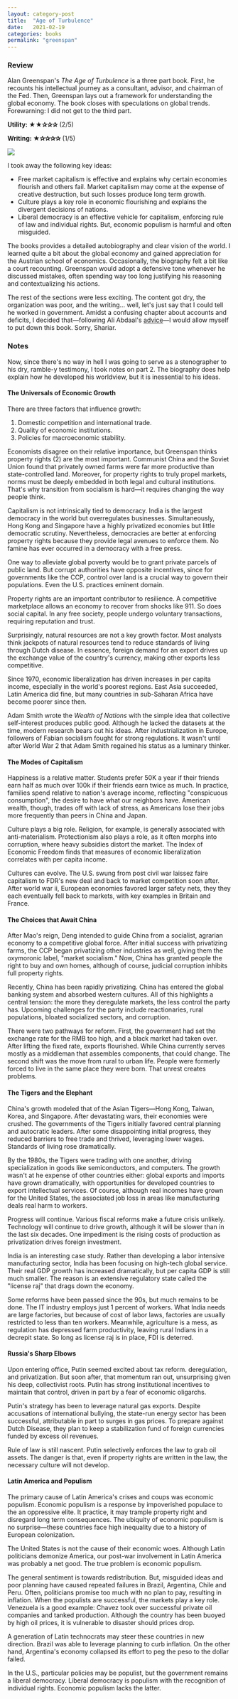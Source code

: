 ```yaml
---
layout: category-post
title:  "Age of Turbulence"
date:   2021-02-19
categories: books
permalink: "greenspan"
---
```


### Review

Alan Greenspan's *The Age of Turbulence* is a three part book. First, he recounts his intellectual journey as a consultant, advisor, and chairman of the Fed. Then, Greenspan lays out a framework for understanding the global economy. The book closes with speculations on global trends. Forewarning: I did not get to the third part.

**Utility: ★★✰✰✰** (2/5)

**Writing: ★✰✰✰✰** (1/5)

[![](/resources/greenspan.jpg)](https://www.amazon.com/Age-Turbulence-Adventures-New-World/dp/0143114166)

I took away the following key ideas:

- Free market capitalism is effective and explains why certain economies flourish and others fail. Market capitalism may come at the expense of creative destruction, but such losses produce long term growth.
- Culture plays a key role in economic flourishing and explains the divergent decisions of nations.
- Liberal democracy is an effective vehicle for capitalism, enforcing rule of law and individual rights. But, economic populism is harmful and often misguided.

The books provides a detailed autobiography and clear vision of the world. I learned quite a bit about the global economy and gained appreciation for the Austrian school of economics. Occasionally, the biography felt a bit like a court recounting. Greenspan would adopt a defensive tone whenever he discussed mistakes, often spending way too long justifying his reasoning and contextualizing his actions.

The rest of the sections were less exciting. The content got dry, the organization was poor, and the writing... well, let's just say that I could tell he worked in government. Amidst a confusing chapter about accounts and deficits, I decided that—following Ali Abdaal's [advice](https://aliabdaal.com/episode-11-how-can-we-get-into-the-habit-of-reading/)—I would allow myself to put down this book. Sorry, Shariar.

### Notes

Now, since there's no way in hell I was going to serve as a stenographer to his dry, ramble-y testimony, I took notes on part 2. The biography does help explain how he developed his worldview, but it is inessential to his ideas.

#### The Universals of Economic Growth

There are three factors that influence growth:

1. Domestic competition and international trade.
2. Quality of economic institutions.
3. Policies for macroeconomic stability.

Economists disagree on their relative importance, but Greenspan thinks property rights (2) are the most important. Communist China and the Soviet Union found that privately owned farms were far more productive than state-controlled land. Moreover, for property rights to truly propel markets, norms must be deeply embedded in both legal and cultural institutions. That's why transition from socialism is hard—it requires changing the way people think.

Capitalism is not intrinsically tied to democracy. India is the largest democracy in the world but overregulates businesses. Simultaneously, Hong Kong and Singapore have a highly privatized economies but little democratic scrutiny. Nevertheless, democracies are better at enforcing property rights because they provide legal avenues to enforce them. No famine has ever occurred in a democracy with a free press.

One way to alleviate global poverty would be to grant private parcels of public land. But corrupt authorities have opposite incentives, since for governments like the CCP, control over land is a crucial way to govern their populations. Even the U.S. practices eminent domain.

Property rights are an important contributor to resilience. A competitive marketplace allows an economy to recover from shocks like 911. So does social capital. In any free society, people undergo voluntary transactions, requiring reputation and trust.

Surprisingly, natural resources are not a key growth factor. Most analysts think jackpots of natural resources tend to reduce standards of living through Dutch disease. In essence, foreign demand for an export drives up the exchange value of the country's currency, making other exports less competitive.

Since 1970, economic liberalization has driven increases in per capita income, especially in the world's poorest regions. East Asia succeeded, Latin America did fine, but many countries in sub-Saharan Africa have become poorer since then.

Adam Smith wrote the *Wealth of Nations* with the simple idea that collective self-interest produces public good. Although he lacked the datasets at the time, modern research bears out his ideas. After industrialization in Europe, followers of Fabian socialism fought for strong regulations. It wasn't until after World War 2 that Adam Smith regained his status as a luminary thinker.

#### The Modes of Capitalism

Happiness is a relative matter. Students prefer 50K a year if their friends earn half as much over 100k if their friends earn twice as much. In practice, families spend relative to nation's average income, reflecting "conspicuous consumption", the desire to have what our neighbors have. American wealth, though, trades off with lack of stress, as Americans lose their jobs more frequently than peers in China and Japan.

Culture plays a big role. Religion, for example, is generally associated with anti-materialism. Protectionism also plays a role, as it often morphs into corruption, where heavy subsidies distort the market. The Index of Economic Freedom finds that measures of economic liberalization correlates with per capita income.

Cultures can evolve. The U.S. swung from post civil war laissez faire capitalism to FDR's new deal and back to market competition soon after. After world war ii, European economies favored larger safety nets, they they each eventually fell back to markets, with key examples in Britain and France.

#### The Choices that Await China

After Mao's reign, Deng intended to guide China from a socialist, agrarian economy to a competitive global force. After initial success with privatizing farms, the CCP began privatizing other industries as well, giving them the oxymoronic label, "market socialism." Now, China has granted people the right to buy and own homes, although of course, judicial corruption inhibits full property rights.

Recently, China has been rapidly privatizing. China has entered the global banking system and absorbed western cultures. All of this highlights a central tension: the more they deregulate markets, the less control the party has. Upcoming challenges for the party include reactionaries, rural populations, bloated socialized sectors, and corruption.

There were two pathways for reform. First, the government had set the exchange rate for the RMB too high, and a black market had taken over. After lifting the fixed rate, exports flourished. While China currently serves mostly as a middleman that assembles components, that could change. The second shift was the move from rural to urban life. People were formerly forced to live in the same place they were born. That unrest creates problems.

#### The Tigers and the Elephant

China's growth modeled that of the Asian Tigers—Hong Kong, Taiwan, Korea, and Singapore. After devastating wars, their economies were crushed. The governments of the Tigers initially favored central planning and autocratic leaders. After some disappointing initial progress, they reduced barriers to free trade and thrived, leveraging lower wages. Standards of living rose dramatically.

By the 1980s, the Tigers were trading with one another, driving specialization in goods like semiconductors, and computers. The growth wasn't at he expense of other countries either: global exports and imports have grown dramatically, with opportunities for developed countries to export intellectual services. Of course, although real incomes have grown for the United States, the associated job loss in areas like manufacturing deals real harm to workers.

Progress will continue. Various fiscal reforms make a future crisis unlikely. Technology will continue to drive growth, although it will be slower than in the last six decades. One impediment is the rising costs of production as privatization drives foreign investment.

India is an interesting case study. Rather than developing a labor intensive manufacturing sector, India has been focusing on high-tech global service. Their real GDP growth has increased dramatically, but per capita GDP is still much smaller. The reason is an extensive regulatory state called the "license raj" that drags down the economy.

Some reforms have been passed since the 90s, but much remains to be done. The IT industry employs just 1 percent of workers. What India needs are large factories, but because of cost of labor laws, factories are usually restricted to less than ten workers. Meanwhile, agriculture is a mess, as regulation has depressed farm productivity, leaving rural Indians in a decrepit state. So long as license raj is in place, FDI is deterred.

#### Russia's Sharp Elbows

Upon entering office, Putin seemed excited about tax reform. deregulation, and privatization. But soon after, that momentum ran out, unsurprising given his deep, collectivist roots. Putin has strong institutional incentives to maintain that control, driven in part by a fear of economic oligarchs.

Putin's strategy has been to leverage natural gas exports. Despite accusations of international bullying, the state-run energy sector has been successful, attributable in part to surges in gas prices. To prepare against Dutch Disease, they plan to keep a stabilization fund of foreign currencies funded by excess oil revenues.

Rule of law is still nascent. Putin selectively enforces the law to grab oil assets. The danger is that, even if property rights are written in the law, the necessary culture will not develop.

#### Latin America and Populism

The primary cause of Latin America's crises and coups was economic populism. Economic populism is a response by impoverished populace to the an oppressive elite. It practice, it may trample property right and disregard long term consequences. The ubiquity of economic populism is no surprise—these countries face high inequality due to a history of European colonization.

The United States is not the cause of their economic woes. Although Latin politicians demonize America, our post-war involvement in Latin America was probably a net good. The true problem is economic populism.

The general sentiment is towards redistribution. But, misguided ideas and poor planning have caused repeated failures in Brazil, Argentina, Chile and Peru. Often, politicians promise too much with no plan to pay, resulting in inflation. When the populists are successful, the markets play a key role. Venezuela is a good example: Chavez took over successful private oil companies and tanked production. Although the country has been buoyed by high oil prices, it is vulnerable to disaster should prices drop.

A generation of Latin technocrats may steer these countries in new direction. Brazil was able to leverage planning to curb inflation. On the other hand, Argentina's economy collapsed its effort to peg the peso to the dollar failed.

In the U.S., particular policies may be populist, but the government remains a liberal democracy. Liberal democracy is populism with the recognition of individual rights. Economic populism lacks the latter.